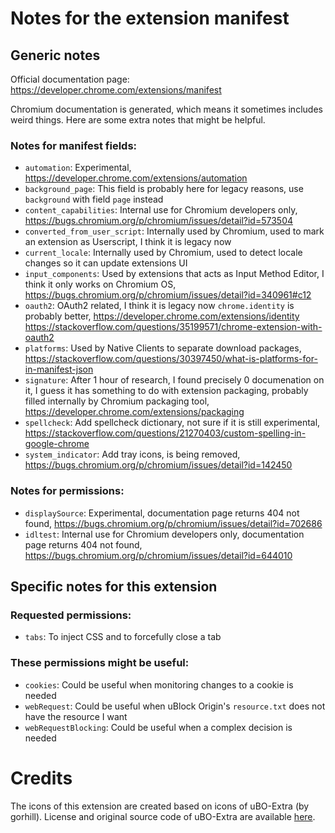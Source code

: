 # Notes for the extension manifest

## Generic notes

Official documentation page: https://developer.chrome.com/extensions/manifest

Chromium documentation is generated, which means it sometimes includes weird things. Here are some extra notes that might be helpful. 

### Notes for manifest fields:

* `automation`: Experimental, https://developer.chrome.com/extensions/automation
* `background_page`: This field is probably here for legacy reasons, use `background` with field `page` instead
* `content_capabilities`: Internal use for Chromium developers only, https://bugs.chromium.org/p/chromium/issues/detail?id=573504
* `converted_from_user_script`: Internally used by Chromium, used to mark an extension as Userscript, I think it is legacy now
* `current_locale`: Internally used by Chromium, used to detect locale changes so it can update extensions UI
* `input_components`: Used by extensions that acts as Input Method Editor, I think it only works on Chromium OS, 
 https://bugs.chromium.org/p/chromium/issues/detail?id=340961#c12
* `oauth2`: OAuth2 related, I think it is legacy now `chrome.identity` is probably better, https://developer.chrome.com/extensions/identity
 https://stackoverflow.com/questions/35199571/chrome-extension-with-oauth2
* `platforms`: Used by Native Clients to separate download packages, 
 https://stackoverflow.com/questions/30397450/what-is-platforms-for-in-manifest-json
* `signature`: After 1 hour of research, I found precisely 0 documenation on it, I guess it has something to do with extension packaging, 
 probably filled internally by Chromium packaging tool, https://developer.chrome.com/extensions/packaging
* `spellcheck`: Add spellcheck dictionary, not sure if it is still experimental, 
 https://stackoverflow.com/questions/21270403/custom-spelling-in-google-chrome
* `system_indicator`: Add tray icons, is being removed, https://bugs.chromium.org/p/chromium/issues/detail?id=142450

### Notes for permissions:

* `displaySource`: Experimental, documentation page returns 404 not found, https://bugs.chromium.org/p/chromium/issues/detail?id=702686
* `idltest`: Internal use for Chromium developers only, documentation page returns 404 not found, 
 https://bugs.chromium.org/p/chromium/issues/detail?id=644010

## Specific notes for this extension

### Requested permissions:

* `tabs`: To inject CSS and to forcefully close a tab

### These permissions might be useful:

* `cookies`: Could be useful when monitoring changes to a cookie is needed
* `webRequest`: Could be useful when uBlock Origin's `resource.txt` does not have the resource I want
* `webRequestBlocking`: Could be useful when a complex decision is needed

# Credits

The icons of this extension are created based on icons of uBO-Extra (by gorhill). License and original source code 
of uBO-Extra are available [here](https://github.com/gorhill/uBO-Extra). 
